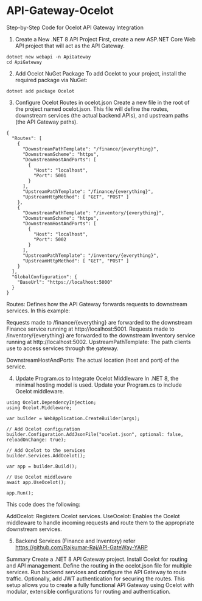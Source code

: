# API-Gateway-Ocelot

Step-by-Step Code for Ocelot API Gateway Integration
1. Create a New .NET 8 API Project
First, create a new ASP.NET Core Web API project that will act as the API Gateway.


````
dotnet new webapi -n ApiGateway
cd ApiGateway
````

2. Add Ocelot NuGet Package
To add Ocelot to your project, install the required package via NuGet:


````
dotnet add package Ocelot
````


3. Configure Ocelot Routes in ocelot.json
Create a new file in the root of the project named ocelot.json. This file will define the routes, downstream services (the actual backend APIs), and upstream paths (the API Gateway paths).

````
{
  "Routes": [
    {
      "DownstreamPathTemplate": "/finance/{everything}",
      "DownstreamScheme": "https",
      "DownstreamHostAndPorts": [
        {
          "Host": "localhost",
          "Port": 5001
        }
      ],
      "UpstreamPathTemplate": "/finance/{everything}",
      "UpstreamHttpMethod": [ "GET", "POST" ]
    },
    {
      "DownstreamPathTemplate": "/inventory/{everything}",
      "DownstreamScheme": "https",
      "DownstreamHostAndPorts": [
        {
          "Host": "localhost",
          "Port": 5002
        }
      ],
      "UpstreamPathTemplate": "/inventory/{everything}",
      "UpstreamHttpMethod": [ "GET", "POST" ]
    }
  ],
  "GlobalConfiguration": {
    "BaseUrl": "https://localhost:5000"
  }
}
````

Routes: Defines how the API Gateway forwards requests to downstream services. In this example:

Requests made to /finance/{everything} are forwarded to the downstream Finance service running at http://localhost:5001.
Requests made to /inventory/{everything} are forwarded to the downstream Inventory service running at http://localhost:5002.
UpstreamPathTemplate: The path clients use to access services through the gateway.

DownstreamHostAndPorts: The actual location (host and port) of the service.

4. Update Program.cs to Integrate Ocelot Middleware
In .NET 8, the minimal hosting model is used. Update your Program.cs to include Ocelot middleware.

```
using Ocelot.DependencyInjection;
using Ocelot.Middleware;

var builder = WebApplication.CreateBuilder(args);

// Add Ocelot configuration
builder.Configuration.AddJsonFile("ocelot.json", optional: false, reloadOnChange: true);

// Add Ocelot to the services
builder.Services.AddOcelot();

var app = builder.Build();

// Use Ocelot middleware
await app.UseOcelot();

app.Run();
```

This code does the following:

AddOcelot: Registers Ocelot services.
UseOcelot: Enables the Ocelot middleware to handle incoming requests and route them to the appropriate downstream services.

5. Backend Services (Finance and Inventory) refer
https://github.com/Rajkumar-Raj/API-GateWay-YARP


Summary
Create a .NET 8 API Gateway project.
Install Ocelot for routing and API management.
Define the routing in the ocelot.json file for multiple services.
Run backend services and configure the API Gateway to route traffic.
Optionally, add JWT authentication for securing the routes.
This setup allows you to create a fully functional API Gateway using Ocelot with modular, extensible configurations for routing and authentication.